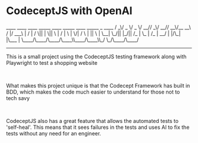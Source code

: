 <h1>CodeceptJS with OpenAI </h1>
 ____  ____  ____  _____ ____  _____ ____  _____   _  ____ 
/   _\/  _ \/  _ \/  __//   _\/  __//  __\/__ __\ / |/ ___\
|  /  | / \|| | \||  \  |  /  |  \  |  \/|  / \   | ||    \
|  \__| \_/|| |_/||  /_ |  \_ |  /_ |  __/  | |/\_| |\___ |
\____/\____/\____/\____\\____/\____\\_/     \_/\____/\____/
                                                                                                  
------------------------------------------
<p>This is a small project using the CodeceptJS testing framework along with Playwright to test a shopping website</p>
<br>
<p>What makes this project unique is that the Codecept Framework has built in BDD, which makes the code much easier to 
understand for those not to tech savy</p>
<br>
<p>CodeceptJS also has a great feature that allows the automated tests to 'self-heal'. This means that it sees failures in the
tests and uses AI to fix the tests without any need for an engineer.</p>
